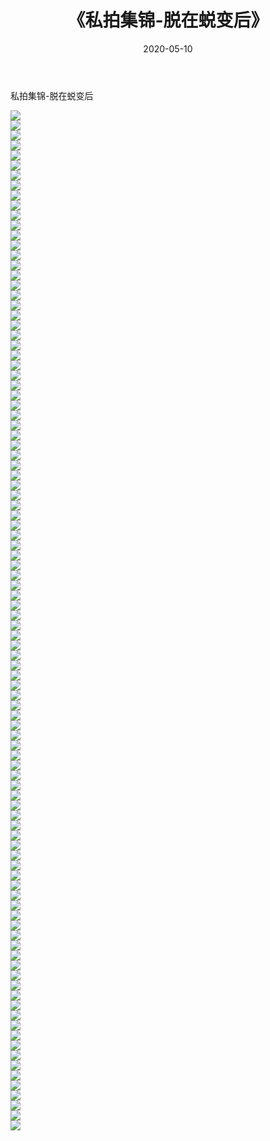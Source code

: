﻿---
layout: post
title:  《私拍集锦-脱在蜕变后》
date:   2020-05-10
img: http://imgx.orgx.ga/漏D/网络美图/2020/私拍集锦-脱在蜕变后/000.jpg
categories: [美女, 清纯, 唯美]
---

私拍集锦-脱在蜕变后

  ![](http://imgx.orgx.ga/漏D/网络美图/2020/私拍集锦-脱在蜕变后/001.jpg) <br> ![](http://imgx.orgx.ga/漏D/网络美图/2020/私拍集锦-脱在蜕变后/002.jpg) <br> ![](http://imgx.orgx.ga/漏D/网络美图/2020/私拍集锦-脱在蜕变后/003.jpg) <br> ![](http://imgx.orgx.ga/漏D/网络美图/2020/私拍集锦-脱在蜕变后/004.jpg) <br> ![](http://imgx.orgx.ga/漏D/网络美图/2020/私拍集锦-脱在蜕变后/005.jpg) <br> ![](http://imgx.orgx.ga/漏D/网络美图/2020/私拍集锦-脱在蜕变后/006.jpg) <br> ![](http://imgx.orgx.ga/漏D/网络美图/2020/私拍集锦-脱在蜕变后/007.jpg) <br> ![](http://imgx.orgx.ga/漏D/网络美图/2020/私拍集锦-脱在蜕变后/008.jpg) <br> ![](http://imgx.orgx.ga/漏D/网络美图/2020/私拍集锦-脱在蜕变后/009.jpg) <br> ![](http://imgx.orgx.ga/漏D/网络美图/2020/私拍集锦-脱在蜕变后/010.jpg) <br> ![](http://imgx.orgx.ga/漏D/网络美图/2020/私拍集锦-脱在蜕变后/011.jpg) <br> ![](http://imgx.orgx.ga/漏D/网络美图/2020/私拍集锦-脱在蜕变后/012.jpg) <br> ![](http://imgx.orgx.ga/漏D/网络美图/2020/私拍集锦-脱在蜕变后/013.jpg) <br> ![](http://imgx.orgx.ga/漏D/网络美图/2020/私拍集锦-脱在蜕变后/014.jpg) <br> ![](http://imgx.orgx.ga/漏D/网络美图/2020/私拍集锦-脱在蜕变后/015.jpg) <br> ![](http://imgx.orgx.ga/漏D/网络美图/2020/私拍集锦-脱在蜕变后/016.jpg) <br> ![](http://imgx.orgx.ga/漏D/网络美图/2020/私拍集锦-脱在蜕变后/017.jpg) <br> ![](http://imgx.orgx.ga/漏D/网络美图/2020/私拍集锦-脱在蜕变后/018.jpg) <br> ![](http://imgx.orgx.ga/漏D/网络美图/2020/私拍集锦-脱在蜕变后/019.jpg) <br> ![](http://imgx.orgx.ga/漏D/网络美图/2020/私拍集锦-脱在蜕变后/020.jpg) <br> ![](http://imgx.orgx.ga/漏D/网络美图/2020/私拍集锦-脱在蜕变后/021.jpg) <br> ![](http://imgx.orgx.ga/漏D/网络美图/2020/私拍集锦-脱在蜕变后/022.jpg) <br> ![](http://imgx.orgx.ga/漏D/网络美图/2020/私拍集锦-脱在蜕变后/023.jpg) <br> ![](http://imgx.orgx.ga/漏D/网络美图/2020/私拍集锦-脱在蜕变后/024.jpg) <br> ![](http://imgx.orgx.ga/漏D/网络美图/2020/私拍集锦-脱在蜕变后/025.jpg) <br> ![](http://imgx.orgx.ga/漏D/网络美图/2020/私拍集锦-脱在蜕变后/026.jpg) <br> ![](http://imgx.orgx.ga/漏D/网络美图/2020/私拍集锦-脱在蜕变后/027.jpg) <br> ![](http://imgx.orgx.ga/漏D/网络美图/2020/私拍集锦-脱在蜕变后/028.jpg) <br> ![](http://imgx.orgx.ga/漏D/网络美图/2020/私拍集锦-脱在蜕变后/029.jpg) <br> ![](http://imgx.orgx.ga/漏D/网络美图/2020/私拍集锦-脱在蜕变后/030.jpg) <br> ![](http://imgx.orgx.ga/漏D/网络美图/2020/私拍集锦-脱在蜕变后/031.jpg) <br> ![](http://imgx.orgx.ga/漏D/网络美图/2020/私拍集锦-脱在蜕变后/032.jpg) <br> ![](http://imgx.orgx.ga/漏D/网络美图/2020/私拍集锦-脱在蜕变后/033.jpg) <br> ![](http://imgx.orgx.ga/漏D/网络美图/2020/私拍集锦-脱在蜕变后/034.jpg) <br> ![](http://imgx.orgx.ga/漏D/网络美图/2020/私拍集锦-脱在蜕变后/035.jpg) <br> ![](http://imgx.orgx.ga/漏D/网络美图/2020/私拍集锦-脱在蜕变后/036.jpg) <br> ![](http://imgx.orgx.ga/漏D/网络美图/2020/私拍集锦-脱在蜕变后/037.jpg) <br> ![](http://imgx.orgx.ga/漏D/网络美图/2020/私拍集锦-脱在蜕变后/038.jpg) <br> ![](http://imgx.orgx.ga/漏D/网络美图/2020/私拍集锦-脱在蜕变后/039.jpg) <br> ![](http://imgx.orgx.ga/漏D/网络美图/2020/私拍集锦-脱在蜕变后/040.jpg) <br> ![](http://imgx.orgx.ga/漏D/网络美图/2020/私拍集锦-脱在蜕变后/041.jpg) <br> ![](http://imgx.orgx.ga/漏D/网络美图/2020/私拍集锦-脱在蜕变后/042.jpg) <br> ![](http://imgx.orgx.ga/漏D/网络美图/2020/私拍集锦-脱在蜕变后/043.jpg) <br> ![](http://imgx.orgx.ga/漏D/网络美图/2020/私拍集锦-脱在蜕变后/044.jpg) <br> ![](http://imgx.orgx.ga/漏D/网络美图/2020/私拍集锦-脱在蜕变后/045.jpg) <br> ![](http://imgx.orgx.ga/漏D/网络美图/2020/私拍集锦-脱在蜕变后/046.jpg) <br> ![](http://imgx.orgx.ga/漏D/网络美图/2020/私拍集锦-脱在蜕变后/047.jpg) <br> ![](http://imgx.orgx.ga/漏D/网络美图/2020/私拍集锦-脱在蜕变后/048.jpg) <br> ![](http://imgx.orgx.ga/漏D/网络美图/2020/私拍集锦-脱在蜕变后/049.jpg) <br> ![](http://imgx.orgx.ga/漏D/网络美图/2020/私拍集锦-脱在蜕变后/050.jpg) <br> ![](http://imgx.orgx.ga/漏D/网络美图/2020/私拍集锦-脱在蜕变后/051.jpg) <br> ![](http://imgx.orgx.ga/漏D/网络美图/2020/私拍集锦-脱在蜕变后/052.jpg) <br> ![](http://imgx.orgx.ga/漏D/网络美图/2020/私拍集锦-脱在蜕变后/053.jpg) <br> ![](http://imgx.orgx.ga/漏D/网络美图/2020/私拍集锦-脱在蜕变后/054.jpg) <br> ![](http://imgx.orgx.ga/漏D/网络美图/2020/私拍集锦-脱在蜕变后/055.jpg) <br> ![](http://imgx.orgx.ga/漏D/网络美图/2020/私拍集锦-脱在蜕变后/056.jpg) <br> ![](http://imgx.orgx.ga/漏D/网络美图/2020/私拍集锦-脱在蜕变后/057.jpg) <br> ![](http://imgx.orgx.ga/漏D/网络美图/2020/私拍集锦-脱在蜕变后/058.jpg) <br> ![](http://imgx.orgx.ga/漏D/网络美图/2020/私拍集锦-脱在蜕变后/059.jpg) <br> ![](http://imgx.orgx.ga/漏D/网络美图/2020/私拍集锦-脱在蜕变后/060.jpg) <br> ![](http://imgx.orgx.ga/漏D/网络美图/2020/私拍集锦-脱在蜕变后/061.jpg) <br> ![](http://imgx.orgx.ga/漏D/网络美图/2020/私拍集锦-脱在蜕变后/062.jpg) <br> ![](http://imgx.orgx.ga/漏D/网络美图/2020/私拍集锦-脱在蜕变后/063.jpg) <br> ![](http://imgx.orgx.ga/漏D/网络美图/2020/私拍集锦-脱在蜕变后/064.jpg) <br> ![](http://imgx.orgx.ga/漏D/网络美图/2020/私拍集锦-脱在蜕变后/065.jpg) <br> ![](http://imgx.orgx.ga/漏D/网络美图/2020/私拍集锦-脱在蜕变后/066.jpg) <br> ![](http://imgx.orgx.ga/漏D/网络美图/2020/私拍集锦-脱在蜕变后/067.jpg) <br> ![](http://imgx.orgx.ga/漏D/网络美图/2020/私拍集锦-脱在蜕变后/068.jpg) <br> ![](http://imgx.orgx.ga/漏D/网络美图/2020/私拍集锦-脱在蜕变后/069.jpg) <br> ![](http://imgx.orgx.ga/漏D/网络美图/2020/私拍集锦-脱在蜕变后/070.jpg) <br> ![](http://imgx.orgx.ga/漏D/网络美图/2020/私拍集锦-脱在蜕变后/071.jpg) <br> ![](http://imgx.orgx.ga/漏D/网络美图/2020/私拍集锦-脱在蜕变后/072.jpg) <br> ![](http://imgx.orgx.ga/漏D/网络美图/2020/私拍集锦-脱在蜕变后/073.jpg) <br> ![](http://imgx.orgx.ga/漏D/网络美图/2020/私拍集锦-脱在蜕变后/074.jpg) <br> ![](http://imgx.orgx.ga/漏D/网络美图/2020/私拍集锦-脱在蜕变后/075.jpg) <br> ![](http://imgx.orgx.ga/漏D/网络美图/2020/私拍集锦-脱在蜕变后/076.jpg) <br> ![](http://imgx.orgx.ga/漏D/网络美图/2020/私拍集锦-脱在蜕变后/077.jpg) <br> ![](http://imgx.orgx.ga/漏D/网络美图/2020/私拍集锦-脱在蜕变后/078.jpg) <br> ![](http://imgx.orgx.ga/漏D/网络美图/2020/私拍集锦-脱在蜕变后/079.jpg) <br> ![](http://imgx.orgx.ga/漏D/网络美图/2020/私拍集锦-脱在蜕变后/080.jpg) <br> ![](http://imgx.orgx.ga/漏D/网络美图/2020/私拍集锦-脱在蜕变后/081.jpg) <br> ![](http://imgx.orgx.ga/漏D/网络美图/2020/私拍集锦-脱在蜕变后/082.jpg) <br> ![](http://imgx.orgx.ga/漏D/网络美图/2020/私拍集锦-脱在蜕变后/083.jpg) <br> ![](http://imgx.orgx.ga/漏D/网络美图/2020/私拍集锦-脱在蜕变后/084.jpg) <br> ![](http://imgx.orgx.ga/漏D/网络美图/2020/私拍集锦-脱在蜕变后/085.jpg) <br> ![](http://imgx.orgx.ga/漏D/网络美图/2020/私拍集锦-脱在蜕变后/086.jpg) <br> ![](http://imgx.orgx.ga/漏D/网络美图/2020/私拍集锦-脱在蜕变后/087.jpg) <br> ![](http://imgx.orgx.ga/漏D/网络美图/2020/私拍集锦-脱在蜕变后/088.jpg) <br> ![](http://imgx.orgx.ga/漏D/网络美图/2020/私拍集锦-脱在蜕变后/089.jpg) <br> ![](http://imgx.orgx.ga/漏D/网络美图/2020/私拍集锦-脱在蜕变后/090.jpg) <br> ![](http://imgx.orgx.ga/漏D/网络美图/2020/私拍集锦-脱在蜕变后/091.jpg) <br> ![](http://imgx.orgx.ga/漏D/网络美图/2020/私拍集锦-脱在蜕变后/092.jpg) <br> ![](http://imgx.orgx.ga/漏D/网络美图/2020/私拍集锦-脱在蜕变后/093.jpg) <br> ![](http://imgx.orgx.ga/漏D/网络美图/2020/私拍集锦-脱在蜕变后/094.jpg) <br> ![](http://imgx.orgx.ga/漏D/网络美图/2020/私拍集锦-脱在蜕变后/095.jpg) <br> ![](http://imgx.orgx.ga/漏D/网络美图/2020/私拍集锦-脱在蜕变后/096.jpg) <br> ![](http://imgx.orgx.ga/漏D/网络美图/2020/私拍集锦-脱在蜕变后/097.jpg) <br> ![](http://imgx.orgx.ga/漏D/网络美图/2020/私拍集锦-脱在蜕变后/098.jpg) <br> ![](http://imgx.orgx.ga/漏D/网络美图/2020/私拍集锦-脱在蜕变后/099.jpg) <br> ![](http://imgx.orgx.ga/漏D/网络美图/2020/私拍集锦-脱在蜕变后/100.jpg) <br> ![](http://imgx.orgx.ga/漏D/网络美图/2020/私拍集锦-脱在蜕变后/101.jpg) <br> ![](http://imgx.orgx.ga/漏D/网络美图/2020/私拍集锦-脱在蜕变后/102.jpg) <br>